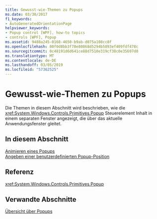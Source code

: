 ```yaml
---
title: Gewusst-wie-Themen zu Popups
ms.date: 03/30/2017
f1_keywords:
- AutoGeneratedOrientationPage
helpviewer_keywords:
- Popup control [WPF], how-to topics
- controls [WPF], Popup
ms.assetid: 9488a245-0168-4650-b9ab-d075a108cc8f
ms.openlocfilehash: 80f0d8bb3f78e80868d5294b5893ef409fdf478c
ms.sourcegitcommit: 0c48191d6d641ce88d7510e319cf38c0e35697d0
ms.translationtype: MT
ms.contentlocale: de-DE
ms.lasthandoff: 03/05/2019
ms.locfileid: "57362525"
---
```

# <a name="popup-how-to-topics"></a>Gewusst-wie-Themen zu Popups
Die Themen in diesem Abschnitt wird beschrieben, wie die <xref:System.Windows.Controls.Primitives.Popup> Steuerelement Inhalt in einem separaten Fenster angezeigt, die über das aktuelle Anwendungsfenster gleitet.  
  
## <a name="in-this-section"></a>In diesem Abschnitt  
 [Animieren eines Popups](how-to-animate-a-popup.md)  
 [Angeben einer benutzerdefinierten Popup-Position](how-to-specify-a-custom-popup-position.md)  
  
## <a name="reference"></a>Referenz  
 <xref:System.Windows.Controls.Primitives.Popup>  
  
## <a name="related-sections"></a>Verwandte Abschnitte  
 [Übersicht über Popups](popup-overview.md)
